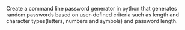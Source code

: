Create a command line password generator in
python that generates random passwords
based on user-defined criteria such as length
and character types(letters, numbers and
symbols) and password length.
